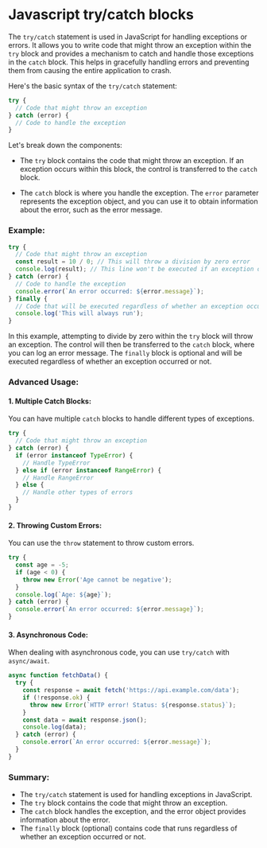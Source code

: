 # Javascript try/catch blocks

The `try/catch` statement is used in JavaScript for handling exceptions or errors. It allows you to write code that might throw an exception within the `try` block and provides a mechanism to catch and handle those exceptions in the `catch` block. This helps in gracefully handling errors and preventing them from causing the entire application to crash.

Here's the basic syntax of the `try/catch` statement:

```javascript
try {
  // Code that might throw an exception
} catch (error) {
  // Code to handle the exception
}
```

Let's break down the components:

- The `try` block contains the code that might throw an exception. If an exception occurs within this block, the control is transferred to the `catch` block.

- The `catch` block is where you handle the exception. The `error` parameter represents the exception object, and you can use it to obtain information about the error, such as the error message.

### Example:

```javascript
try {
  // Code that might throw an exception
  const result = 10 / 0; // This will throw a division by zero error
  console.log(result); // This line won't be executed if an exception occurs
} catch (error) {
  // Code to handle the exception
  console.error(`An error occurred: ${error.message}`);
} finally {
  // Code that will be executed regardless of whether an exception occurred or not
  console.log('This will always run');
}
```

In this example, attempting to divide by zero within the `try` block will throw an exception. The control will then be transferred to the `catch` block, where you can log an error message. The `finally` block is optional and will be executed regardless of whether an exception occurred or not.

### Advanced Usage:

#### 1. **Multiple Catch Blocks:**

You can have multiple `catch` blocks to handle different types of exceptions.

```javascript
try {
  // Code that might throw an exception
} catch (error) {
  if (error instanceof TypeError) {
    // Handle TypeError
  } else if (error instanceof RangeError) {
    // Handle RangeError
  } else {
    // Handle other types of errors
  }
}
```

#### 2. **Throwing Custom Errors:**

You can use the `throw` statement to throw custom errors.

```javascript
try {
  const age = -5;
  if (age < 0) {
    throw new Error('Age cannot be negative');
  }
  console.log(`Age: ${age}`);
} catch (error) {
  console.error(`An error occurred: ${error.message}`);
}
```

#### 3. **Asynchronous Code:**

When dealing with asynchronous code, you can use `try/catch` with `async/await`.

```javascript
async function fetchData() {
  try {
    const response = await fetch('https://api.example.com/data');
    if (!response.ok) {
      throw new Error(`HTTP error! Status: ${response.status}`);
    }
    const data = await response.json();
    console.log(data);
  } catch (error) {
    console.error(`An error occurred: ${error.message}`);
  }
}
```

### Summary:

- The `try/catch` statement is used for handling exceptions in JavaScript.
- The `try` block contains the code that might throw an exception.
- The `catch` block handles the exception, and the error object provides information about the error.
- The `finally` block (optional) contains code that runs regardless of whether an exception occurred or not.